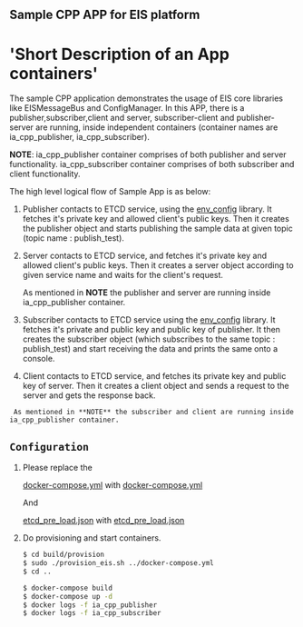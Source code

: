 ## Sample CPP APP for EIS platform ##

# 'Short Description of an App containers'
   The sample CPP application demonstrates the usage of EIS core libraries like EISMessageBus and ConfigManager.
   In this APP, there is a publisher,subscriber,client and server, subscriber-client and publisher-server are running, inside independent
   containers (container names are ia_cpp_publisher, ia_cpp_subscriber).

   **NOTE**: ia_cpp_publisher container comprises of both publisher and server functionality.
             ia_cpp_subscriber container comprises of both subscriber and client functionality.


The high level logical flow of Sample App is as below:
   
   1. Publisher contacts to ETCD service, using the [env_config](../../common/libs/ConfigManager/c/src/env_config.c)
      library. It fetches it's private key and allowed client's public keys. Then it creates
      the publisher object and starts publishing the sample data at given topic
      (topic name : publish_test).

   2. Server contacts to ETCD service, and fetches it's private key and allowed client's public keys.
      Then it creates a server object according to given service name and waits for the client's request.
      
      As mentioned in **NOTE** the publisher and server are running inside ia_cpp_publisher container.

   3. Subscriber contacts to ETCD service using the [env_config](../../common/libs/ConfigManager/c/src/env_config.c)
      library. It fetches it's private and public key and public key of publisher. It then creates
      the subscriber object (which subscribes to the same topic : publish_test) and start receiving
      the data and prints the same onto a console.

   4. Client contacts to ETCD service, and fetches its private key and public key of server. Then
      it creates a client object and sends a request to the server and gets the response back.

     As mentioned in **NOTE** the subscriber and client are running inside ia_cpp_publisher container.

## `Configuration`
1. Please replace the

   [docker-compose.yml](../../docker-compose.yml) with
   [docker-compose.yml](./docker-compose.yml)

   And

   [etcd_pre_load.json](../../provision/config/etcd_pre_load.json) with
   [etcd_pre_load.json](./config/etcd_pre_load.json)

2. Do provisioning and start containers.

   ```sh
   $ cd build/provision
   $ sudo ./provision_eis.sh ../docker-compose.yml
   $ cd ..
   ```

   ```sh
   $ docker-compose build
   $ docker-compose up -d
   $ docker logs -f ia_cpp_publisher
   $ docker logs -f ia_cpp_subscriber
   ```


